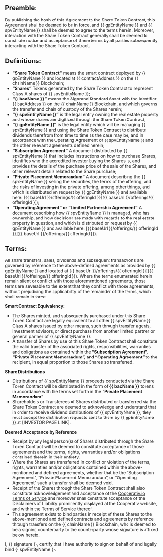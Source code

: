 ## **Preamble:**

By publishing the hash of this Agreement to the Share Token Contract, this Agreement shall be deemed to be in force, and {{ gpEntityName }} and {{ spvEntityName }} shall be deemed to agree to the terms herein. Moreover, interaction with the Share Token Contract generally shall be deemed to constitute notice and acceptance of these terms by all parties subsequently interacting with the Share Token Contract.

## **Definitions:**

- **"Share Token Contract"** means the smart contract deployed by {{ gpEntityName }} and located at {{ contractAddress }} on the {{ chainName }} Blockchain;
- **“Shares”** Tokens generated by the Share Token Contract to represent Class A shares of {{ spvEntityName }};
- **“{{ bacName }}”** means the Algorand Standard Asset with the identifier {{ bacAddress }} on the {{ chainName }} Blockchain, and which governs the transfer and chain of custody of the Shares herein;
- **“{{ spvEntityName }}”** is the legal entity owning the real estate property and whose shares are digitized through the Share Token Contract;
- **“{{ gpEntityName }}”** is the legal entity which will be managing {{ spvEntityName }} and using the Share Token Contract to distribute dividends therefrom from time to time as the case may be, and in accordance with the Operating Agreement of {{ spvEntityName }} and the other relevant agreements defined herein;
- **“Subscription Agreement”** A document distributed by {{ spvEntityName }} that includes instructions on how to purchase Shares, identifies who the accredited investor buying the Shares is, and provides the details of the purchase price of the sale of the Shares, and other relevant details related to the Share purchase;
- **“Private Placement Memorandum”** A document describing the {{ spvEntityName }} selling the securities, the terms of the offering, and the risks of investing in the private offering, among other things, and which is distributed on request by {{ gpEntityName }} and available here: [{{ baseUrl }}/offerings/{{ offeringId }}]({{ baseUrl }}/offerings/{{ offeringId }});
- **“Operating Agreement” or “Limited Partnership Agreement”** A document describing how {{ spvEntityName }} is managed, who has ownership, and how decisions are made with regards to the real estate property in question, and which is distributed on request by {{ gpEntityName }} and available here: [{{ baseUrl }}/offerings/{{ offeringId }}]({{ baseUrl }}/offerings/{{ offeringId }}).

## **Terms:**

All share transfers, sales, dividends and subsequent transactions are governed by reference to the above-defined agreements as provided by {{ gpEntityName }} and located at [{{ baseUrl }}/offerings/{{ offeringId }}]({{ baseUrl }}/offerings/{{ offeringId }}). Where the terms enumerated herein remain silent or conflict with those aforementioned agreements, those terms are severable to the extent that they conflict with those agreements, without prejudicing the applicability of the remainder of the terms, which shall remain in force.

**Smart Contract Equivalency:**

- The Shares minted, and subsequently purchased under this Share Token Contract are legally equivalent to all other {{ spvEntityName }} Class A shares issued by other means, such through transfer agents, investment advisors, or direct purchase from another limited partner or general partner of {{ spvEntityName }}.
- A transfer of Shares by use of this Share Token Contract shall constitute the valid transfer of the associated rights, responsibilities, warranties and obligations as contained within the **“Subscription Agreement”, “Private Placement Memorandum”, and “Operating Agreement”** to the recipient, in equal proportion to those Shares so transferred.

**Share Distributions**
- Distributions of {{ spvEntityName }} proceeds conducted via the Share Token Contract will be distributed in the form of **{{ bacName }}** tokens in accordance with the terms set forth in the “**Private Placement Memorandum**”.
- Shareholders or Transferees of Shares distributed or transferred via the Share Token Contract are deemed to acknowledge and understand that in order to receive dividend distributions of {{ spvEntityName }}, they must accept the distribution requests sent to them by {{ gpEntityName }} at [INVESTOR PAGE LINK].

**Deemed Acceptance by Reference**
- Receipt by any legal person(s) of Shares distributed through the Share Token Contract will be deemed to constitute acceptance of those agreements and the terms, rights, warranties and/or obligations contained therein in their entirety.
- Where the Shares are transferred in conflict or violation of the terms, rights, warranties and/or obligations contained within the above-mentioned and defined agreements, whether that be the “Subscription Agreement”, “Private Placement Memorandum”, or “Operating Agreement” such a transfer shall be deemed void.
- Receipt of the Shares through the Share Token Contract shall also constitute acknowledgement and acceptance of the [Cooperativ.io Terms of Service](https://cooperativ.io/terms) and moreover shall constitute acceptance of the Disclaimers of Liability prominently displayed at the Cooperativ website, and within the Terms of Service thereof.
- This agreement exists to bind parties in receipt of these Shares to the above-mentioned and defined contracts and agreements by reference through transfers on the {{ chainName }} Blockchain, who is deemed to be a signing counterparty to the counterparty whose signature is affixed below hereto.


I, {{ signature }}, certify that I have authority to sign on behalf of and legally bind {{ spvEntityName }}.